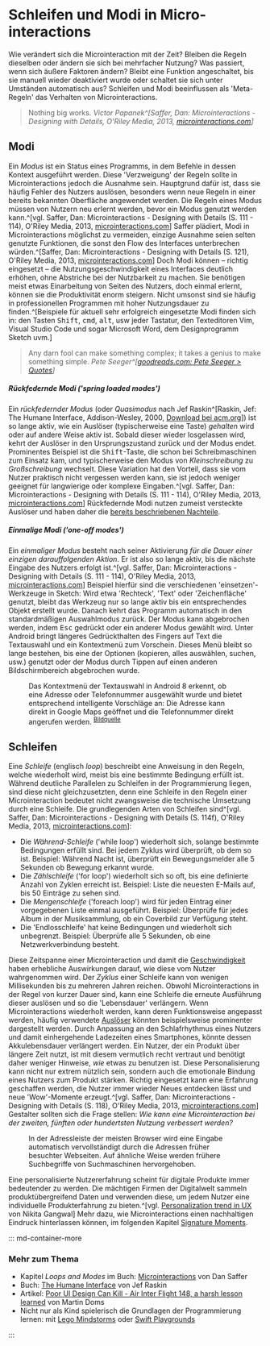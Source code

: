 # Schleifen und Modi in Micro&shy;interactions

Wie verändert sich die Microinteraction mit der Zeit? Bleiben die Regeln dieselben oder ändern sie sich bei mehrfacher Nutzung? Was passiert, wenn sich äußere Faktoren ändern? Bleibt eine Funktion angeschaltet, bis sie manuell wieder deaktiviert wurde oder schaltet sie sich unter Umständen automatisch aus? Schleifen und Modi beeinflussen als 'Meta-Regeln' das Verhalten von Microinteractions.

> Nothing big works.
> <cite>Victor Papanek^[Saffer, Dan: Microinteractions - Designing with Details, O'Riley Media, 2013, [microinteractions.com](http://microinteractions.com/)]</cite>

## Modi

Ein _Modus_ ist ein Status eines Programms, in dem Befehle in dessen Kontext ausgeführt werden. Diese 'Verzweigung' der Regeln sollte in Microinteractions jedoch die Ausnahme sein. Hauptgrund dafür ist, dass sie häufig Fehler des Nutzers auslösen, besonders wenn neue Regeln in einer bereits bekannten Oberfläche angewendet werden. Die Regeln eines Modus müssen von Nutzern neu erlernt werden, bevor ein Modus genutzt werden kann.^[vgl. Saffer, Dan: Microinteractions - Designing with Details (S. 111 - 114), O'Riley Media, 2013, [microinteractions.com](http://microinteractions.com/)]
Saffer plädiert, Modi in Microinteractions möglichst zu vermeiden, einzige Ausnahme seien selten genutzte Funktionen, die sonst den Flow des Interfaces unterbrechen würden.^[Saffer, Dan: Microinteractions - Designing with Details (S. 121), O'Riley Media, 2013, [microinteractions.com](http://microinteractions.com/)] Doch Modi können – richtig eingesetzt – die Nutzungsgeschwindigkeit eines Interfaces deutlich erhöhen, ohne Abstriche bei der Nutzbarkeit zu machen. Sie benötigen meist etwas Einarbeitung von Seiten des Nutzers, doch einmal erlernt, können sie die Produktivität enorm steigern. Nicht umsonst sind sie häufig in professionellen Programmen mit hoher Nutzungsdauer zu finden.^[Beispiele für aktuell sehr erfolgreich eingesetzte Modi finden sich in: den Tasten <kbd>Shift</kbd>, <kbd>cmd</kbd>, <kbd>alt</kbd>, usw jeder Tastatur, den Texteditoren Vim, Visual Studio Code und sogar Microsoft Word, dem Designprogramm Sketch uvm.]

> Any darn fool can make something complex; it takes a genius to make something simple.
> <cite>Pete Seeger^[[goodreads.com: Pete Seeger > Quotes](https://www.goodreads.com/author/quotes/30113.Pete_Seeger)]</cite>

##### Rückfedernde Modi ('spring loaded modes')

Ein _rückfedernder Modus_ (oder _Quasimodus_ nach Jef Raskin^[Raskin, Jef: The Humane Interface, Addison-Wesley, 2000, [Download bei acm.org](https://dl.acm.org/citation.cfm?id=333103)]) ist so lange aktiv, wie ein Auslöser (typischerweise eine Taste) _gehalten_ wird oder auf andere Weise aktiv ist. Sobald dieser wieder losgelassen wird, kehrt der Auslöser in den Ursprungszustand zurück und der Modus endet.
Prominentes Beispiel ist die <kbd>Shift</kbd>-Taste, die schon bei Schreibmaschinen zum Einsatz kam, und typischerweise den Modus von _Kleinschreibung_ zu _Großschreibung_ wechselt. Diese Variation hat den Vorteil, dass sie vom Nutzer praktisch nicht vergessen werden kann, sie ist jedoch weniger geeignet für langwierige oder komplexe Eingaben.^[vgl. Saffer, Dan: Microinteractions - Designing with Details (S. 111 - 114), O'Riley Media, 2013, [microinteractions.com](http://microinteractions.com/)] <!-- Weiteres Beispiel wäre ein _Tooltip_, also ein Hinweis, der nur erscheint, wenn sich der Mauscursor über einem bestimmten Element befindet.  -->Rückfedernde Modi nutzen zumeist versteckte Auslöser und haben daher die [bereits beschriebenen Nachteile](/triggers).

##### Einmalige Modi ('one-off modes')

Ein _einmaliger Modus_ besteht nach seiner Aktivierung _für die Dauer einer einzigen darauffolgenden Aktion_. Er ist also so lange aktiv, bis die nächste Eingabe des Nutzers erfolgt ist.^[vgl. Saffer, Dan: Microinteractions - Designing with Details (S. 111 - 114), O'Riley Media, 2013, [microinteractions.com](http://microinteractions.com/)]
Beispiel hierfür sind die verschiedenen 'einsetzen'-Werkzeuge in Sketch: Wird etwa 'Rechteck', 'Text' oder 'Zeichenfläche' genutzt, bleibt das Werkzeug nur so lange aktiv bis ein entsprechendes Objekt erstellt wurde. Danach kehrt das Programm automatisch in den standardmäßigen Auswahlmodus zurück. Der Modus kann abgebrochen werden, indem <kbd>Esc</kbd> gedrückt oder ein anderer Modus gewählt wird.
Unter Android bringt längeres Gedrückthalten des Fingers auf Text die Textauswahl und ein Kontextmenü zum Vorschein. Dieses Menü bleibt so lange bestehen, bis eine der Optionen (kopieren, alles auswählen, suchen, usw.) genutzt oder der Modus durch Tippen auf einen anderen Bildschirmbereich abgebrochen wurde.

<figure class="content-tiny">
  <img data-src="/images/loops-and-modes/android-smart-text-selection.gif">
  <figcaption>
    Das Kontextmenü der Textauswahl in Android 8 erkennt, ob eine Adresse oder Telefonnummer ausgewählt wurde und bietet entsprechend intelligente Vorschläge an: Die Adresse kann direkt in Google Maps geöffnet und die Telefonnummer direkt angerufen werden.
    <sup><a href="http://www.androidbeat.com/android-8-oreo-features/">Bildquelle</a></sup>
  </figcaption>
</figure>

## Schleifen

Eine _Schleife_ (englisch _loop_) beschreibt eine Anweisung in den Regeln, welche wiederholt wird, meist bis eine bestimmte Bedingung erfüllt ist. Während deutliche Parallelen zu Schleifen in der Programmierung liegen, sind diese nicht gleichzusetzten, denn eine Schleife in den Regeln einer Microinteraction bedeutet nicht zwangsweise die technische Umsetzung durch eine Schleife. Die grundlegenden Arten von Schleifen sind^[vgl. Saffer, Dan: Microinteractions - Designing with Details (S. 114f), O'Riley Media, 2013, [microinteractions.com](http://microinteractions.com/)]:

* Die _Während-Schleife_ ('while loop') wiederholt sich, solange bestimmte Bedingungen erfüllt sind. Bei jedem Zyklus wird überprüft, ob dem so ist.
  Beispiel: Während Nacht ist, überprüft ein Bewegungsmelder alle 5 Sekunden ob Bewegung erkannt wurde.
* Die _Zählschleife_ ('for loop') wiederholt sich so oft, bis eine definierte Anzahl von Zyklen erreicht ist.
  Beispiel: Liste die neuesten E-Mails auf, bis 50 Einträge zu sehen sind.
* Die _Mengenschleife_ ('foreach loop') wird für jeden Eintrag einer vorgegebenen Liste einmal ausgeführt.
  Beispiel: Überprüfe für jedes Album in der Musiksammlung, ob ein Coverbild zur Verfügung steht.
* Die 'Endlosschleife' hat keine Bedingungen und wiederholt sich unbegrenzt.
  Beispiel: Überprüfe alle 5 Sekunden, ob eine Netzwerkverbindung besteht.

Diese Zeitspanne einer Microinteraction und damit die [Geschwindigkeit](animation-and-pace) haben erhebliche Auswirkungen darauf, wie diese vom Nutzer wahrgenommen wird. Der _Zyklus_ einer Schleife kann von wenigen Millisekunden bis zu mehreren Jahren reichen. Obwohl Microinteractions in der Regel von kurzer Dauer sind, kann eine Schleife die erneute Ausführung dieser auslösen und so die 'Lebensdauer' verlängern.
Wenn Microinteractions wiederholt werden, kann deren Funktionsweise angepasst werden, häufig verwendete [Auslöser](/triggers) könnten beispielsweise prominenter dargestellt werden. Durch Anpassung an den Schlafrhythmus eines Nutzers und damit einhergehende Ladezeiten eines Smartphones, könnte dessen Akkulebensdauer verlängert werden. Ein Nutzer, der ein Produkt über längere Zeit nutzt, ist mit diesem vermutlich recht vertraut und benötigt daher weniger Hinweise, _wie_ etwas zu benutzen ist.
Diese Personalisierung kann nicht nur extrem nützlich sein, sondern auch die emotionale Bindung eines Nutzers zum Produkt stärken. Richtig eingesetzt kann eine Erfahrung geschaffen werden, die Nutzer immer wieder Neues entdecken lässt und neue 'Wow'-Momente erzeugt.^[vgl. Saffer, Dan: Microinteractions - Designing with Details (S. 118), O'Riley Media, 2013, [microinteractions.com](http://microinteractions.com/)]
Gestalter sollten sich die Frage stellen: _Wie kann eine Microinteraction bei der zweiten, fünften oder hundertsten Nutzung verbessert werden?_

<figure class="content-tiny">
  <img data-src="/images/loops-and-modes/chrome-autocomplete.jpg">
  <figcaption>
    In der Adressleiste der meisten Browser wird eine Eingabe automatisch vervollständigt durch die Adressen früher besuchter Webseiten. Auf ähnliche Weise werden frühere Suchbegriffe von Suchmaschinen hervorgehoben.
  </figcaption>
</figure>

Eine personalisierte Nutzererfahrung scheint für digitale Produkte immer bedeutender zu werden. Die mächtigen Firmen der Digitalwelt sammeln produktübergreifend Daten und verwenden diese, um jedem Nutzer eine individuelle Produkt&shy;erfahrung zu bieten.^[vgl. [Personalization trend in UX](https://blog.prototypr.io/personalization-trend-in-ux-678b6beaeeb6) von Nikita Gangwal] Mehr dazu, wie Microinteractions einen nachhaltigen Eindruck hinterlassen können, im folgenden Kapitel [Signature Moments](/signature-moments).

::: md-container-more

### Mehr zum Thema

* Kapitel _Loops and Modes_ im Buch: [Microinteractions](http://microinteractions.com/) von Dan Saffer
* Buch: [The Humane Interface](https://dl.acm.org/citation.cfm?id=333103) von Jef Raskin
* Artikel: [Poor UI Design Can Kill - Air Inter Flight 148, a harsh lesson learned](https://blog.martindoms.com/2011/01/24/poor-ui-design-can-kill) von Martin Doms
* Nicht nur als Kind spielerisch die Grundlagen der Programmierung lernen: mit [Lego Mindstorms](https://www.lego.com/de-de/mindstorms) oder [Swift Playgrounds](https://www.apple.com/swift/playgrounds/) 

:::
